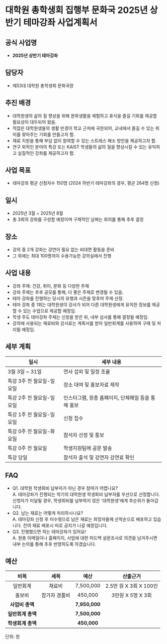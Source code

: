 # 대학원 총학생회 집행부 문화국 2025년 상반기 테마강좌 사업계획서

## 공식 사업명
-	**2025년 상반기 테마강좌**

## 담당자
-	제53대 대학원 총학생회 문화국장

## 추진 배경
-	대학원생의 삶의 질 향상을 위해 문화생활을 체험하고 휴식을 즐길 기회를 제공할 필요성이 대두되어 왔음.
-	적잖은 대학원생들의 생활 반경이 학교 근처에 국한되어, 교내에서 즐길 수 있는 취미를 찾아주는 기회를 만들고자 함.
-	재료 지원을 통해 부담 없이 참여할 수 있는 스트레스 해소 방안을 제공하고자 함.
-	연구 외적인 분야의 특강 또는 KAIST 학생들의 삶의 질을 향상시킬 수 있는 유익하고 실질적인 강좌를 제공하고자 함.

## 사업 목표
-	테마강좌 평균 신청자수 150명 (2024 하반기 테마강좌의 경우, 평균 264명 신청)

## 일시
-	2025년 3월 ~ 2025년 8월
-	총 3회의 강좌를 구성할 예정이며 구체적인 날짜는 회의를 통해 추후 결정

## 장소
-	강의 중 2개 강좌는 강연이 필요 없는 비대면 활동을 준비
-	그 외에는 최대 100명까지 수용가능한 강의실에서 진행

## 사업 내용
-	강좌 주제: 건강, 취미, 문화 등 다양한 주제
-	강좌 주제는 추후 공모를 통해, 더 좋은 주제로 변경될 수 있음.
-	테마 강좌를 진행하는 당시의 유행과 시즌을 맞추어 주제 선정.
-	테마 강좌 중 1회는 대학원생이 강사가 되어 다른 대학원생에게 유익한 정보를 제공할 수 있는 수업으로 제공할 예정임.
-	학생 주도 테마강좌 주제는 신청을 받은 뒤, 내부 심사를 통해 결정될 예정임.
-	강의에 사용되는 재료비와 강사료는 계획서를 받아 일반회계를 사용하여 구매 및 처리될 예정임.

## 세부 계획
|**일시**|**세부 내용**|
|--|--|
| 3월 3일 ~ 31일 |	연사 섭외 및 일정 조율|
| 특강 3주 전 월요일-일요일 |	장소 대여 및 홍보자료 제작|
|특강 2주 전 월요일-일요일 |	인스타그램, 원총 홈페이지, 단체메일 등을 통해 홍보|
| 특강 1주 전 월요일-일요일|	신청 접수|
|특강 0주 전 월요일-화요일|	참석자 선정 및 통보|
|특강 0주 전 월요일|	학생지원팀에 공문 발송|
|특강 당일|	참석자 출석 및 강연자 강연료 확인|

## FAQ
-	Q1. 대학원 학생회비 납부자가 아닌 경우 참여가 어렵나요? <br/> A. 테마강좌가 진행되는 학기의 대학원생 학생회비 납부자를 우선으로 선정합니다. 신청자가 미달될 경우, 학생회비를 납부하지 않은 '대학원생'에게 후순위가 돌아갑니다.
-	Q2. 남는 재료는 어떻게 처리하시나요? <br/> A. 테마강좌 신청 후 미수령으로 남은 재료는 희망자들께 선착순으로 배포하고 있습니다. 잔여 재료 배포시 따로 공지가 나갈 예정입니다.
-	Q3. 진행했으면 하는 테마강좌가 있어요! <br/> A. 원총 이메일이나 홈페이지, 사업에 대한 피드백 설문조사로 의견을 남겨주시면 내부 논의를 통해 추후 반영하도록 하겠습니다.

## 예산

|  **비목** |   **세목**   | **예산** | **산출근거** |
|:----------:|:------------:|:--------:|:--------:|
|일반회계| 재료비 | 7,500,000 | 2.5만 원 X 3회 X 100인 |
|홍보비| 참가자 경품비 | 450,000 | 3만원 X 5명 X 3회 |
|   **사업비 총액**  |        |  **7,950,000** |      |
|   **일반회계 총액**  |        |  **7,500,000** |      |   
|   **학생회계 총액**  |        |  **450,000** |      |   

단위: 원

